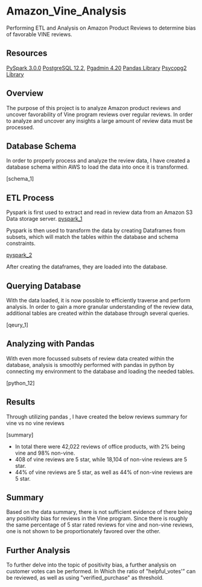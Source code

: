 # Amazon_Vine_Analysis
Performing ETL and Analysis on Amazon Product Reviews to determine bias of favorable VINE reviews. 

## Resources 
[PySpark 3.0.0](https://spark.apache.org/docs/3.0.0/api/python/index.html)
[PostgreSQL 12.2](https://www.postgresql.org/), [Pgadmin 4.20](https://www.pgadmin.org/) 
[Pandas Library](https://pandas.pydata.org/docs/index.html)
[Psycopg2 Library](https://pypi.org/project/psycopg2/)

## Overview 
The purpose of this project is to analyze Amazon product reviews and uncover favorability of Vine program reviews over regular reviews.
In order to analyze and uncover any insights a large amount of review data must be processed. 

## Database Schema 
In order to properly process and analyze the review data, I have created a database schema within AWS to load the data into once it is transformed. 

[schema_1]

## ETL Process 

Pyspark is first used to extract and read in review data from an Amazon S3 Data storage server. 
[pyspark_1]()

Pyspark is then used to transform the data by creating Dataframes from subsets, which will match the tables within the database and schema constraints. 

[pyspark_2]()

After creating the dataframes, they are loaded into the database.


## Querying Database 

With the data loaded, it is now possible to efficiently traverse and perform analysis. 
In order to gain a more granular understanding of the review data, additional tables are created within the database through several queries. 

[qeury_1]

## Analyzing with Pandas  
With even more focussed subsets of review data created within the database, analysis is smoothly performed with pandas in python by connecting my environment to the database and loading the needed tables.

[python_12]


## Results 
Through utilizing pandas , I have created the below reviews summary for vine vs no vine reviews 

[summary] 

- In total there were 42,022 reviews of office products, with 2% being vine and 98% non-vine.
- 408 of vine reviews are 5 star, while 18,104 of non-vine reviews are 5 star. 
- 44% of vine reviews are 5 star, as well as 44% of non-vine reviews are 5 star.

## Summary 

Based on the data summary, there is not sufficient evidence of there being any positivity bias for reviews in the Vine program. 
Since there is roughly the same percentage of 5 star rated reviews for vine and non-vine reviews, one is not shown to be proportionately favored over the other. 

## Further Analysis 
To further delve into the topic of positivity bias, a further analysis on customer votes can be performed. In Which the ratio of "helpful_votes'” can be reviewed, as well as using "verified_purchase" as threshold. 







